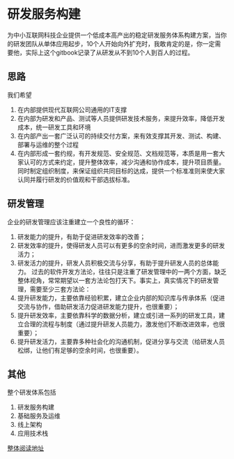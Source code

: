 # 研发服务构建


为中小互联网科技企业提供一个低成本高产出的稳定研发服务体系构建方案，当你的研发团队从单体应用起步，10个人开始向外扩充时，我敢肯定的是，你一定需要他，实际上这个gitbook记录了从研发从不到10个人到百人的过程。

## 思路

我们希望

1. 在内部提供现代互联网公司通用的IT支撑
1. 在内部为研发和产品、测试等人员提供研发技术服务，来提升效率，降低开发成本，统一研发工具和环境
1. 在内部产出一套广泛认可的持续交付方案，来有效支撑其开发、测试、构建、部署与运维的整个过程
1. 在内部形成一套约规，有开发规范、安全规范、文档规范等，本质是用一套大家认可的方式来约定，提升整体效率，减少沟通和协作成本，提升项目质量。同时制定组织制度，来保证组织共同目标的达成，提供一个标准准则来使大家认同并履行研发的价值观和干部选拔标准。

## 研发管理

企业的研发管理应该注重建立一个良性的循环：
1. 研发能力的提升，有助于促进研发效率的改善；
2. 研发效率的提升，使得研发人员可以有更多的空余时间，进而激发更多的研发活力；
3. 研发活力的提升，研发人员积极交流与分享，有助于提升研发人员的总体能力。
过去的软件开发方法论，往往只是注重了研发管理中的一两个方面，缺乏整体视角，常常期望以一套方法论包打天下。事实上，真实情况下的研发管理，需要至少三套方法论：
1. 提升研发能力，主要依靠经验积累，建立企业内部的知识库与传承体系（促进交流与协作，借助研发活力促进研发能力提升，也很重要）；
2. 提升研发效率，主要依靠科学的数据分析，建立或引进一系列的研发工具，建立合理的流程与制度（通过提升研发人员能力，激发他们不断改进效率，也很重要）；
3. 提升研发活力，主要靠多种社会化的沟通机制，促进分享与交流（给研发人员松绑，让他们有足够的空余时间，也很重要）。


## 其他

整个研发体系包括

1. 研发服务构建
1. 基础服务及运维
1. 线上架构
1. 应用技术栈

[整体阅读地址](https://ifentech.gitbooks.io/rdbuild/content/)





